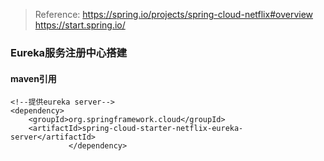 >Reference:
>https://spring.io/projects/spring-cloud-netflix#overview
>https://start.spring.io/

### Eureka服务注册中心搭建

#### maven引用
```
<!--提供eureka server-->
<dependency>
    <groupId>org.springframework.cloud</groupId>
    <artifactId>spring-cloud-starter-netflix-eureka-server</artifactId>
             </dependency>
```




